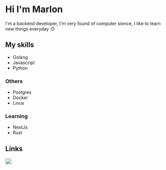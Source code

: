 # Hi I'm Marlon

I'm a backend developer, I'm very found of computer sience, I like to learn new things everyday :D

## My skills

- Golang
- Javascript
- Python

### Others

- Postgres
- Docker
- Linux

### Learning

- NextJs
- Rust

## Links

<a href="https://www.linkedin.com/in/marlon-mosquerap/">
  <img src="linkedin.ico" width="20px" alt="Marlon Mosquera Linkedin"/>
</a>
